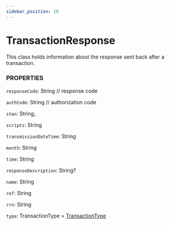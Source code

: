 ```yaml
---
sidebar_position: 10
---
```


# TransactionResponse

This class holds information about the response sent back after a transaction.

### PROPERTIES

`responseCode`: String // response code

`authCode`: String // authorization code

`stan`: String,

`scripts`: String

`transmissionDateTime`: String

`month`: String

`time`: String

`responseDescription`: String?

`name`: String

`ref`: String

`rrn`: String

`type`: TransactionType = [TransactionType](#)


